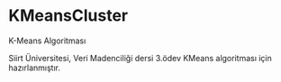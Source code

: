 # KMeansCluster
K-Means Algoritması

Siirt Üniversitesi, Veri Madenciliği dersi 3.ödev KMeans algoritması için hazırlanmıştır.
